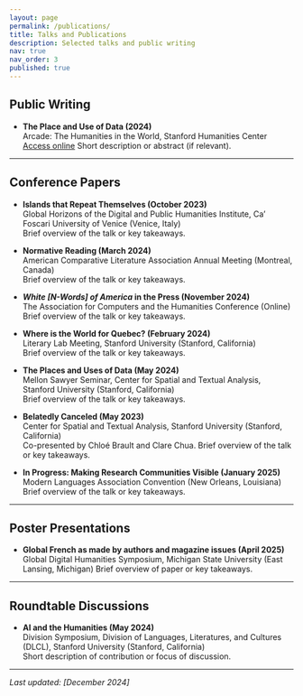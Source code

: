 ```yaml
---
layout: page
permalink: /publications/
title: Talks and Publications
description: Selected talks and public writing
nav: true
nav_order: 3
published: true
---
```


<!-- _pages/publications.md -->

## Public Writing

- **The Place and Use of Data (2024)**  
  Arcade: The Humanities in the World, Stanford Humanities Center [Access online](https://shc.stanford.edu/arcade/interventions/places-and-uses-data)
  Short description or abstract (if relevant).

---

## Conference Papers

- **Islands that Repeat Themselves (October 2023)**  
  Global Horizons of the Digital and Public Humanities Institute, Ca’ Foscari University of Venice (Venice, Italy)  
  Brief overview of the talk or key takeaways.

- **Normative Reading (March 2024)**  
  American Comparative Literature Association Annual Meeting (Montreal, Canada)  
  Brief overview of the talk or key takeaways.

- ***White \[N-Words\] of America* in the Press (November 2024)**  
  The Association for Computers and the Humanities Conference (Online)  
  Brief overview of the talk or key takeaways.

- **Where is the World for Quebec? (February 2024)**  
  Literary Lab Meeting, Stanford University (Stanford, California)  
  Brief overview of the talk or key takeaways.

- **The Places and Uses of Data (May 2024)**  
  Mellon Sawyer Seminar, Center for Spatial and Textual Analysis, Stanford University (Stanford, California)  
  Brief overview of the talk or key takeaways.

- **Belatedly Canceled (May 2023)**  
  Center for Spatial and Textual Analysis, Stanford University (Stanford, California)  
  Co-presented by Chloé Brault and Clare Chua. Brief overview of the talk or key takeaways.

- **In Progress: Making Research Communities Visible (January 2025)**  
  Modern Languages Association Convention (New Orleans, Louisiana)
  Brief overview of the talk or key takeaways.

---

## Poster Presentations

- **Global French as made by authors and magazine issues (April 2025)**  
   Global Digital Humanities Symposium, Michigan State University (East Lansing, Michigan)
  Brief overview of paper or key takeaways.

---

## Roundtable Discussions

- **AI and the Humanities (May 2024)**  
  Division Symposium, Division of Languages, Literatures, and Cultures (DLCL), Stanford University (Stanford, California)  
  Short description of contribution or focus of discussion.

---

*Last updated: [December 2024]*
